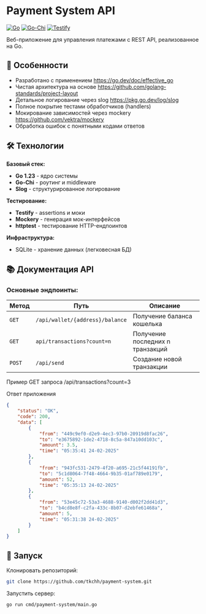 # Payment System API

[![Go](https://img.shields.io/badge/Go-1.21+-00ADD8?logo=go)](https://golang.org/)
[![Go-Chi](https://img.shields.io/badge/Router-Go--Chi-6C31D5)](https://go-chi.io/)
[![Testify](https://img.shields.io/badge/Testing-Testify-2CA5E0)](https://github.com/stretchr/testify)

Веб-приложение для управления платежами с REST API, реализованное на Go.

## 🌟 Особенности
- Разработано с применением https://go.dev/doc/effective_go
- Чистая архитектура на основе https://github.com/golang-standards/project-layout
- Детальное логирование через slog https://pkg.go.dev/log/slog
- Полное покрытие тестами обработчиков (handlers)
- Мокирование зависимостей через mockery https://github.com/vektra/mockery
- Обработка ошибок с понятными кодами ответов

## 🛠 Технологии
**Базовый стек:**
- **Go 1.23** - ядро системы
- **Go-Chi** - роутинг и middleware
- **Slog** - структурированное логирование

**Тестирование:**
- **Testify** - assertions и моки
- **Mockery** - генерация мок-интерфейсов
- **httptest** - тестирование HTTP-ендпоинтов

**Инфраструктура:**
- SQLite - хранение данных (легковесная БД)

## 📚 Документация API

### Основные эндпоинты:
| Метод | Путь | Описание |
|-------|------|-----------|
| `GET` | `/api/wallet/{address}/balance` | Получение баланса кошелька |
| `GET` | `api/transactions?count=n` |Получение последних n транзакций|
| `POST` | `/api/send` | Создание новой транзакции |

Пример GET запросa /api/transactions?count=3

Ответ приложения
```JSON
{
    "status": "OK",
    "code": 200,
    "data": [
        {
            "from": "449c9ef0-d2e9-4ec3-97b0-20919d8fac26",
            "to": "e3675892-1de2-4718-8c5a-847a10dd103c",
            "amount": 3.5,
            "time": "05:35:41 24-02-2025"
        },
        {
            "from": "943fc531-2479-4f20-a695-21c5f44191fb",
            "to": "5c1d8064-7f48-4664-9b35-01af789e0179",
            "amount": 52,
            "time": "05:35:13 24-02-2025"
        },
        {
            "from": "53e45c72-53a3-4688-9140-d002f2dd41d3",
            "to": "b4cd8e8f-c2fa-433c-8b07-d2ebfe61468a",
            "amount": 5,
            "time": "05:31:38 24-02-2025"
        }
    ]
}
```
## 🚀 Запуск
Клонировать репозиторий:

```bash
git clone https://github.com/tkchh/payment-system.git
```

Запустить сервер:

```bash
go run cmd/payment-system/main.go
```
